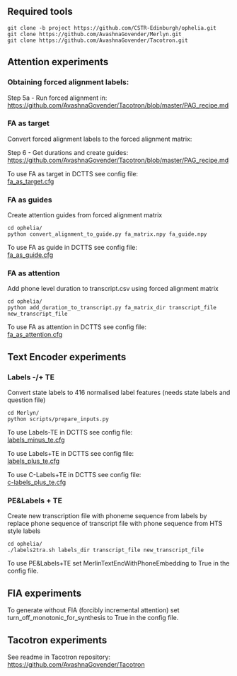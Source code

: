 ## Required tools

```
git clone -b project https://github.com/CSTR-Edinburgh/ophelia.git
git clone https://github.com/AvashnaGovender/Merlyn.git
git clone https://github.com/AvashnaGovender/Tacotron.git
```
## Attention experiments

### Obtaining forced alignment labels:

Step 5a - Run forced alignment in:  
https://github.com/AvashnaGovender/Tacotron/blob/master/PAG_recipe.md

### FA as target

Convert forced alignment labels to the forced alignment matrix:  

Step 6 - Get durations and create guides:  
https://github.com/AvashnaGovender/Tacotron/blob/master/PAG_recipe.md

To use FA as target in DCTTS see config file:  
[fa_as_target.cfg](../config/project/fa_as_target.cfg)

### FA as guides

Create attention guides from forced alignment matrix

```
cd ophelia/
python convert_alignment_to_guide.py fa_matrix.npy fa_guide.npy 
```

To use FA as guide in DCTTS see config file:  
[fa_as_guide.cfg](../config/project/fa_as_guide.cfg)

### FA as attention

Add phone level duration to transcript.csv using forced alignment matrix

```
cd ophelia/
python add_duration_to_transcript.py fa_matrix_dir transcript_file new_transcript_file
```

To use FA as attention in DCTTS see config file:  
[fa_as_attention.cfg](../config/project/fa_as_attention.cfg)

## Text Encoder experiments

### Labels -/+ TE

Convert state labels to 416 normalised label features (needs state labels and question file)

```
cd Merlyn/
python scripts/prepare_inputs.py
```

To use Labels-TE in DCTTS see config file:  
[labels_minus_te.cfg](../config/project/labels_minus_te.cfg)

To use Labels+TE in DCTTS see config file:  
[labels_plus_te.cfg](../config/project/labels_plus_te.cfg)

To use C-Labels+TE in DCTTS see config file:  
[c-labels_plus_te.cfg](../config/project/c-labels_plus_te.cfg)

### PE&Labels + TE

Create new transcription file with phoneme sequence from labels by replace phone sequence of transcript file with phone sequence from HTS style labels
```
cd ophelia/
./labels2tra.sh labels_dir transcript_file new_transcript_file
```

To use PE&Labels+TE set MerlinTextEncWithPhoneEmbedding to True in the config file.

## FIA experiments

To generate without FIA (forcibly incremental attention) set turn_off_monotonic_for_synthesis to True in the config file.

## Tacotron experiments

See readme in Tacotron repository: https://github.com/AvashnaGovender/Tacotron
